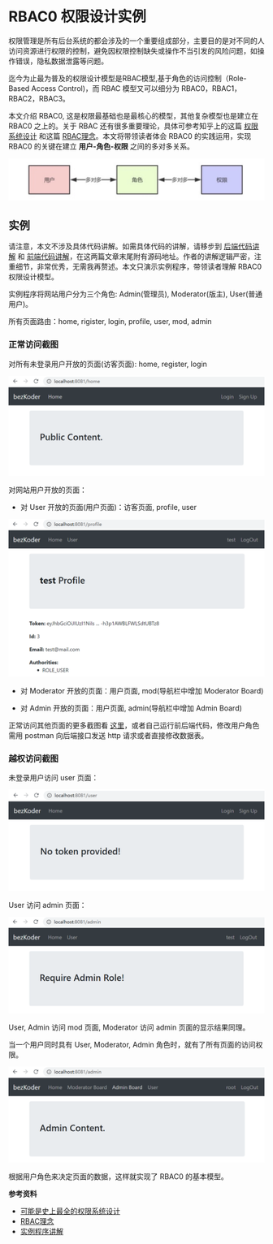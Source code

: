 # RBAC0 权限设计实例


权限管理是所有后台系统的都会涉及的一个重要组成部分，主要目的是对不同的人访问资源进行权限的控制，避免因权限控制缺失或操作不当引发的风险问题，如操作错误，隐私数据泄露等问题。

迄今为止最为普及的权限设计模型是RBAC模型,基于角色的访问控制（Role-Based Access Control)，而 RBAC 模型又可以细分为 RBAC0，RBAC1，RBAC2，RBAC3。

本文介绍 RBAC0, 这是权限最基础也是最核心的模型，其他复杂模型也是建立在 RBAC0 之上的。关于 RBAC 还有很多重要理论，具体可参考知乎上的这篇 [权限系统设计](https://zhuanlan.zhihu.com/p/73414693) 和这篇 [RBAC理念](https://zhuanlan.zhihu.com/p/63775995)。本文将带领读者体会 RBAC0 的实践运用，实现 RBAC0 的关键在建立 **用户-角色-权限** 之间的多对多关系。

![RBAC权限模型](/img/rbac-permission.jpg "RBAC权限模型")

## 实例

请注意，本文不涉及具体代码讲解。如需具体代码的讲解，请移步到 [后端代码讲解](https://bezkoder.com/node-js-jwt-authentication-mysql/) 和 [前端代码讲解](https://bezkoder.com/react-hooks-jwt-auth/)，在这两篇文章末尾附有源码地址。作者的讲解逻辑严密，注重细节，非常优秀，无需我再赘述。本文只演示实例程序，带领读者理解 RBAC0 权限设计模型。

实例程序将网站用户分为三个角色: Admin(管理员), Moderator(版主), User(普通用户)。

所有页面路由：home, rigister, login, profile, user, mod, admin

### 正常访问截图

对所有未登录用户开放的页面(访客页面): home, register, login

![访客权限展示的页面](/img/rbac-public.png "访客权限展示的页面")

对网站用户开放的页面：

- 对 User 开放的页面(用户页面)：访客页面, profile, user


![用户权限展示的页面](/img/rbac-profile.png "用户权限展示的页面")

- 对 Moderator 开放的页面：用户页面, mod(导航栏中增加 Moderator Board)

- 对 Admin 开放的页面：用户页面, admin(导航栏中增加 Admin Board)

正常访问其他页面的更多截图看 [这里](https://bezkoder.com/react-hooks-jwt-auth/)，或者自己运行前后端代码，修改用户角色需用 postman 向后端接口发送 http 请求或者直接修改数据表。

### 越权访问截图

未登录用户访问 user 页面：

![未登录用户访问user页面](/img/rbac-!user.png "未登录用户访问user页面")

User 访问 admin 页面：

![登录用户访问admin页面](/img/rbac-!admin.png "登录用户访问admin页面")

User, Admin 访问 mod 页面, Moderator 访问 admin 页面的显示结果同理。

当一个用户同时具有 User, Moderator, Admin 角色时，就有了所有页面的访问权限。

![访问所有页面的权限](/img/rbac-root.png "访问所有页面的权限")

根据用户角色来决定页面的数据，这样就实现了 RBAC0 的基本模型。

**参考资料**

- [可能是史上最全的权限系统设计](https://zhuanlan.zhihu.com/p/73414693)
- [RBAC理念](https://zhuanlan.zhihu.com/p/63775995)
- [实例程序讲解](https://bezkoder.com/react-express-authentication-jwt/)



<!-- <div align=center><img src="/img/node-rbac.png" width="60%"></div> -->
